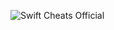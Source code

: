 ![Swift Cheats Official](https://cdn.discordapp.com/attachments/1008175659748700203/1167155040138567730/standard.gif)
